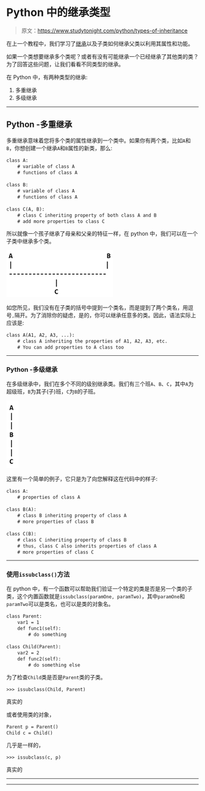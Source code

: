 # Python 中的继承类型

> 原文：<https://www.studytonight.com/python/types-of-inheritance>

在上一个教程中，我们学习了[继承](inheritance-in-python)以及子类如何继承父类以利用其属性和功能。

如果一个类想要继承多个类呢？或者有没有可能继承一个已经继承了其他类的类？为了回答这些问题，让我们看看不同类型的继承。

在 Python 中，有两种类型的继承:

1.  多重继承
2.  多级继承

* * *

## Python -多重继承

多重继承意味着您将多个类的属性继承到一个类中。如果你有两个类，比如`A`和`B`，你想创建一个继承`A`和`B`属性的新类，那么:

```
class A:
    # variable of class A
    # functions of class A

class B:
    # variable of class A
    # functions of class A

class C(A, B):
    # class C inheriting property of both class A and B
    # add more properties to class C
```

所以就像一个孩子继承了母亲和父亲的特征一样，在 python 中，我们可以在一个子类中继承多个类。

![Multiple Inheritance in Python](img/eb27ff8ba51f6c7d88d8b2d486aa6daf.png)

如您所见，我们没有在子类的括号中提到一个类名，而是提到了两个类名，用逗号`,`隔开。为了消除你的疑虑，是的，你可以继承任意多的类。因此，语法实际上应该是:

```
class A(A1, A2, A3, ...):
    # class A inheriting the properties of A1, A2, A3, etc.
  	# You can add properties to A class too
```

* * *

### Python -多级继承

在多级继承中，我们在多个不同的级别继承类。我们有三个班`A`、`B`、`C`，其中`A`为超级班，`B`为其子(子)班，`C`为`B`的子班。

![Multilevel Inheritance in Python](img/82b7ad431f4bfc20595ff460a086f929.png)

这里有一个简单的例子，它只是为了向您解释这在代码中的样子:

```
class A:
    # properties of class A

class B(A):
    # class B inheriting property of class A
    # more properties of class B

class C(B):
    # class C inheriting property of class B
    # thus, class C also inherits properties of class A
    # more properties of class C
```

* * *

### 使用`issubclass()`方法

在 python 中，有一个函数可以帮助我们验证一个特定的类是否是另一个类的子类，这个内置函数就是`issubclass(paramOne, paramTwo)`，其中`paramOne`和`paramTwo`可以是类名，也可以是类的对象名。

```
class Parent:
  	var1 = 1
  	def func1(self):
  	    # do something

class Child(Parent):
  	var2 = 2
  	def func2(self):
  	    # do something else
```

为了检查`Child`类是否是`Parent`类的子类。

```
>>> issubclass(Child, Parent)
```

真实的

或者使用类的对象，

```
Parent p = Parent()
Child c = Child()
```

几乎是一样的，

```
>>> issubclass(c, p)
```

真实的

* * *

* * *